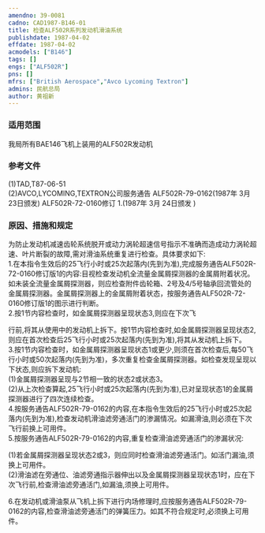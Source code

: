 ```yaml
---
amendno: 39-0081  
cadno: CAD1987-B146-01  
title: 检查ALF502R系列发动机滑油系统  
publishdate: 1987-04-02  
effdate: 1987-04-02  
acmodels: ["B146"]  
tags: []  
engs: ["ALF502R"]  
pns: []  
mfrs: ["British Aerospace","Avco Lycoming Textron"]  
admins: 民航总局  
author: 黄祖新  
---
```

  
### 适用范围  
我局所有BAE146飞机上装用的ALF502R发动机  
  
<!--more-->  
### 参考文件  
  (1)TAD,T87-06-51  
  (2)AVCO,LYCOMING,TEXTRON公司服务通告 ALF502R-79-0162(1987年 3月 23日颁发) ALF502R-72-0160修订 1.(1987年 3月 24日颁发 )  
  
### 原因、措施和规定  

  为防止发动机减速齿轮系统脱开或动力涡轮超速信号指示不准确而造成动力涡轮超速、叶片断裂的故障,需对滑油系统重复进行检查。具体要求如下:  
  1.在本指令生效后的25飞行小时或25次起落内(先到为准),完成服务通告ALF502R-72-0160修订版1的内容:目视检查发动机全流量金属屑探测器的金属屑附着状况。如未装全流量金属屑探测器，则应检查附件齿轮箱、2号及4/5号轴承回流管处的金属屑探测器。金属屑探测器上的金属屑附着状态，按服务通告ALF502R-72-0160修订版1的图示进行判断。  
  2.按1节内容检查时，如金属屑探测器呈现状态3,则应在下次飞  
  
行前,将其从使用中的发动机上拆下。按1节内容检查时,如金属屑探测器呈现状态2,则应在首次检查后25飞行小时或25次起落内(先到为准),将其从发动机上拆下。  
  3.按1节内容检查时，如金属屑探测器呈现状态1或更少,则须在首次检查后,每50飞行小时或50次起落内(先到为准)，多次重复检查金属屑探测器。如检查发现呈现以下状态,则应拆下发动机:  
  (1)金属屑探测器呈现与2节相一致的状态2或状态3。  
  (2)从上次检查算起,25飞行小时或25次起落内(先到为准),已对呈现状态1的金属屑探测器进行了四次连续检查。  
  4.按服务通告ALF502R-79-0162的内容,在本指令生效后的25飞行小时或25次起落内(先到为准),检查发动机滑油滤旁通活门的渗漏情况。如漏滑油,则必须在下次飞行前换上可用件。  
  5.按服务通告ALF502R-79-0162的内容,重复检查滑油滤旁通活门的渗漏状况:  
  
  (1)若金属屑探测器呈现状态2或3，则应同时检查滑油滤旁通活门。如活门漏油,须换上可用件。  
  (2)滑油滤在旁通位、油滤旁通指示器伸出以及金属屑探测器呈现状态1时，应在下次飞行前,检查滑油滤旁通活门,如漏油,须换上可用件。  
  
  6.在发动机或滑油泵从飞机上拆下进行内场修理时,应按服务通告ALF502R-79-0162的内容,检查滑油滤旁通活门的弹簧压力。如其不符合规定时,必须换上可用件。  
